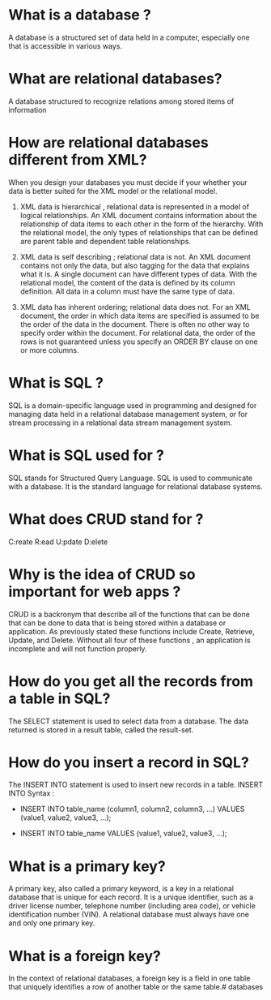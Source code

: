 # What is a database ?
A database is a structured set of data held in a computer, especially one that is accessible in various ways.

# What are relational databases?
A database structured to recognize relations among stored items of information

# How are relational databases different from XML?
When you design your databases you must decide if your whether your data is better suited for the XML model or the relational model.

1) XML data is hierarchical , relational data is represented in a model of logical relationships. An XML document contains information 
about the relationship of data items to each other in the form of the hierarchy. With the relational model, the only types of 
relationships that can be defined are parent table and dependent table relationships.

2) XML data is self describing ; relational data is not.
An XML document contains not only the data, but also tagging for the data that explains what it is. A single document can have different types of data.
With the relational model, the content of the data is defined by its column definition. All data in a column must have the same type of data.

3) XML data has inherent ordering; relational data does not.
For an XML document, the order in which data items are specified is assumed to be the order of the data in the document. 
There is often no other way to specify order within the document. For relational data, the order of the rows is not guaranteed 
unless you specify an ORDER BY clause on one or more columns.

# What is SQL ?
SQL is a domain-specific language used in programming and designed for managing data held in a relational database management system,
or for stream processing in a relational data stream management system.

# What is SQL used for ?
SQL stands for Structured Query Language. SQL is used to communicate with a database. It is the standard language for relational 
database systems.

# What does CRUD stand for ?
C:reate  R:ead  U:pdate D:elete

# Why is the idea of CRUD so important for web apps ?
CRUD is a backronym that describe all of the functions that can be done that can be done to data that is being stored 
within a database or application. As previously stated these functions include Create, Retrieve, Update, and Delete. Without all four 
of these functions , an application is incomplete and will not function properly.

# How do you get all the records from a table in SQL?
The SELECT statement is used to select data from a database.
The data returned is stored in a result table, called the result-set.

# How do you insert a record in SQL?
The INSERT INTO statement is used to insert new records in a table.
INSERT INTO Syntax :

* INSERT INTO table_name (column1, column2, column3, ...)
  VALUES (value1, value2, value3, ...);

* INSERT INTO table_name
  VALUES (value1, value2, value3, ...);


# What is a primary key?

A primary key, also called a primary keyword, is a key in a relational database that is unique for each record. It is a unique 
identifier, such as a driver license number, telephone number (including area code), or vehicle identification number (VIN). A 
relational database must always have one and only one primary key.

# What is a foreign key?
In the context of relational databases, a foreign key is a field in one table that uniquely identifies a row of another table or 
the same table.# databases
